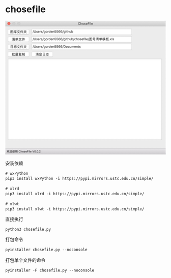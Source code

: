 # chosefile

![image](screenshot/index.jpg)

安装依赖

```shell
# wxPython
pip3 install wxPython -i https://pypi.mirrors.ustc.edu.cn/simple/

# xlrd
pip3 install xlrd -i https://pypi.mirrors.ustc.edu.cn/simple/

# xlwt
pip3 install xlwt -i https://pypi.mirrors.ustc.edu.cn/simple/
```

直接执行

```shell
python3 chosefile.py
```

打包命令

```python
pyinstaller chosefile.py --noconsole
```

打包单个文件的命令

```python
pyinstaller -F chosefile.py --noconsole
```
